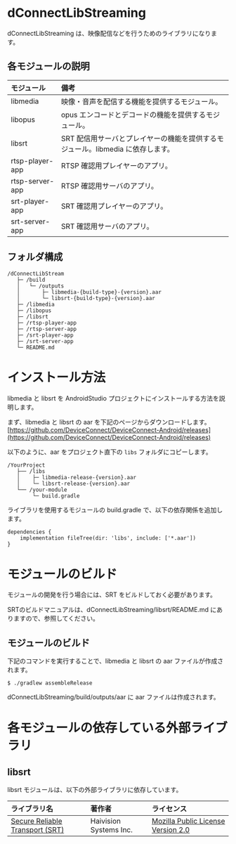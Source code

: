 # dConnectLibStreaming

dConnectLibStreaming は、映像配信などを行うためのライブラリになります。

## 各モジュールの説明

|モジュール|備考|
|:--|:--|
|libmedia|映像・音声を配信する機能を提供するモジュール。|
|libopus|opus エンコードとデコードの機能を提供するモジュール。|
|libsrt|SRT 配信用サーバとプレイヤーの機能を提供するモジュール。libmedia に依存します。|
|rtsp-player-app|RTSP 確認用プレイヤーのアプリ。|
|rtsp-server-app|RTSP 確認用サーバのアプリ。|
|srt-player-app|SRT 確認用プレイヤーのアプリ。|
|srt-server-app|SRT 確認用サーバのアプリ。|


## フォルダ構成

```
/dConnectLibStream
   ├─ /build
   │   └─ /outputs
   │       ├─ libmedia-{build-type}-{version}.aar
   │       └─ libsrt-{build-type}-{version}.aar
   ├─ /libmedia
   ├─ /libopus
   ├─ /libsrt
   ├─ /rtsp-player-app
   ├─ /rtsp-server-app
   ├─ /srt-player-app
   ├─ /srt-server-app
   └─ README.md
```

# インストール方法
libmedia と libsrt を AndroidStudio プロジェクトにインストールする方法を説明します。

まず、libmedia と libsrt の aar を下記のページからダウンロードします。<br>
[https://github.com/DeviceConnect/DeviceConnect-Android/releases](https://github.com/DeviceConnect/DeviceConnect-Android/releases)

以下のように、aar をプロジェクト直下の `libs` フォルダにコピーします。

```
/YourProject
   ├── /libs
   │    ├─ libmedia-release-{version}.aar
   │    └─ libsrt-release-{version}.aar
   └── /your-module
        └─ build.gradle
```

ライブラリを使用するモジュールの build.gradle で、以下の依存関係を追加します。

```
dependencies {
    implementation fileTree(dir: 'libs', include: ['*.aar'])
}
```

# モジュールのビルド

モジュールの開発を行う場合には、SRT をビルドしておく必要があります。

SRTのビルドマニュアルは、dConnectLibStreaming/libsrt/README.md にありますので、参照してください。

## モジュールのビルド

下記のコマンドを実行することで、libmedia と libsrt の aar ファイルが作成されます。

```
$ ./gradlew assembleRelease
```

dConnectLibStreaming/build/outputs/aar に aar ファイルは作成されます。

# 各モジュールの依存している外部ライブラリ
## libsrt
libsrt モジュールは、以下の外部ライブラリに依存しています。

|ライブラリ名|著作者|ライセンス|
|:--|:--|:--|
|[Secure Reliable Transport (SRT)](https://github.com/Haivision/srt)|Haivision Systems Inc.|[Mozilla Public License Version 2.0](https://github.com/Haivision/srt/blob/master/LICENSE)|